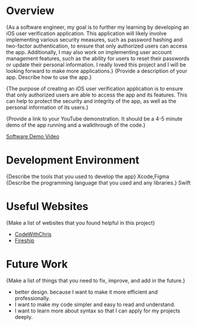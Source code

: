 # Overview

<!-- User Verification application -->

{As a software engineer, my goal is to further my learning by developing an iOS user verification application. This application will likely involve implementing various security measures, such as password hashing and two-factor authentication, to ensure that only authorized users can access the app. Additionally, I may also work on implementing user account management features, such as the ability for users to reset their passwords or update their personal information. I really loved this project and I will be looking forward to make more applications.}
{Provide a description of your app. Describe how to use the app.}

{The purpose of creating an iOS user verification application is to ensure that only authorized users are able to access the app and its features. This can help to protect the security and integrity of the app, as well as the personal information of its users.}

{Provide a link to your YouTube demonstration. It should be a 4-5 minute demo of the app running and a walkthrough of the code.}

[Software Demo Video](https://www.youtube.com/watch?v=abG3bRgb_ao)

# Development Environment

{Describe the tools that you used to develop the app}
Xcode,Figma
{Describe the programming language that you used and any libraries.}
Swift

# Useful Websites

{Make a list of websites that you found helpful in this project}

- [CodeWithChris](https://www.youtube.com/watch?v=09TeUXjzpKs&list=PLQLk1l_SdnBC-ek300fa1jQdBXeWhcgzc&index=1&t=11409s)
- [Fireship](https://www.youtube.com/watch?v=nAchMctX4YA)

# Future Work

{Make a list of things that you need to fix, improve, and add in the future.}

- better design. because I want to make it more efficient and professionally.
- I want to make my code simpler and easy to read and understand.
- I want to learn more about syntax so that I can apply for my projects deeply.
